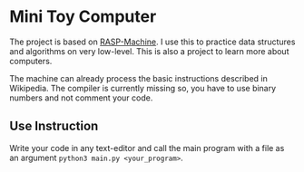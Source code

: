 # Mini Toy Computer

The project is based on [RASP-Machine](https://en.wikipedia.org/wiki/Random-access_stored-program_machine).
I use this to practice data structures and algorithms on very low-level.
This is also a project to learn more about computers.

The machine can already process the basic instructions described in Wikipedia.
The compiler is currently missing so, you have to use binary numbers and not comment your code.

## Use Instruction
Write your code in any text-editor and call the main program with a file as an argument
```python3 main.py <your_program>```.